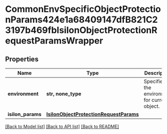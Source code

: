 # CommonEnvSpecificObjectProtectionParams424e1a68409147dfB821C23197b469fbIsilonObjectProtectionRequestParamsWrapper


## Properties
Name | Type | Description | Notes
------------ | ------------- | ------------- | -------------
**environment** | **str, none_type** | Specifies the environment for current object. | [optional] 
**isilon_params** | [**IsilonObjectProtectionRequestParams**](IsilonObjectProtectionRequestParams.md) |  | [optional] 

[[Back to Model list]](../README.md#documentation-for-models) [[Back to API list]](../README.md#documentation-for-api-endpoints) [[Back to README]](../README.md)


